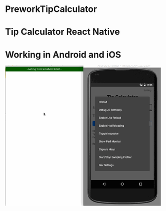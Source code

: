 # PreworkTipCalculator
# Tip Calculator React Native 
# Working in Android and iOS

![image](https://github.com/mikenk2010/PreworkTipCalculator/blob/master/android_ios_final.gif)

